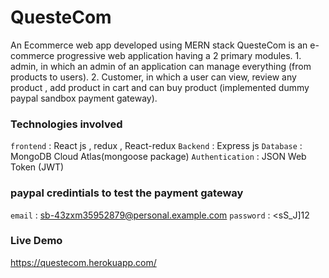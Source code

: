 # QuesteCom
An Ecommerce web app developed using MERN stack
QuesteCom is an e-commerce progressive web application having a 2 primary modules. 1. admin, in which an admin of an application can manage everything (from products to users). 2. Customer, in which a user can view, review any product , add product in cart and can buy product (implemented dummy paypal sandbox payment gateway).

### Technologies involved
`frontend` : React js ,  redux , React-redux 
`Backend`  : Express js
`Database` : MongoDB Cloud Atlas(mongoose package) 
`Authentication` : JSON Web Token (JWT) 


### paypal credintials to test the payment gateway
`email` : sb-43zxm35952879@personal.example.com 
`password` : <sS_J]12

### Live Demo 
https://questecom.herokuapp.com/


